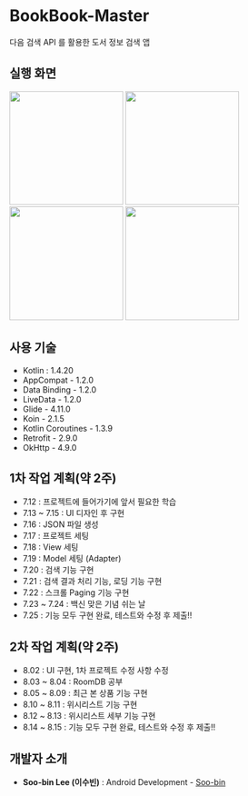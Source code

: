 # BookBook-Master
다음 검색 API 를 활용한 도서 정보 검색 앱

## 실행 화면
<img src="https://ifh.cc/g/LOZgg6.jpg" width="200"> <img src="https://ifh.cc/g/quxyme.jpg" width="200"> <img src="https://ifh.cc/g/gbx4CG.jpg" width="200"> <img src="https://ifh.cc/g/o7CEzN.jpg" width="200">

## 사용 기술
- Kotlin : 1.4.20
- AppCompat - 1.2.0
- Data Binding - 1.2.0
- LiveData - 1.2.0
- Glide - 4.11.0
- Koin - 2.1.5
- Kotlin Coroutines - 1.3.9
- Retrofit - 2.9.0
- OkHttp - 4.9.0

## 1차 작업 계획(약 2주)
- 7.12 : 프로젝트에 들어가기에 앞서 필요한 학습
- 7.13 ~ 7.15 : UI 디자인 후 구현
- 7.16 : JSON 파일 생성
- 7.17 : 프로젝트 세팅
- 7.18 : View 세팅
- 7.19 : Model 세팅 (Adapter)
- 7.20 : 검색 기능 구현
- 7.21 : 검색 결과 처리 기능, 로딩 기능 구현
- 7.22 : 스크롤 Paging 기능 구현
- 7.23 ~ 7.24 : 백신 맞은 기념 쉬는 날
- 7.25 : 기능 모두 구현 완료, 테스트와 수정 후 제출!!

## 2차 작업 계획(약 2주)
- 8.02 : UI 구현, 1차 프로젝트 수정 사항 수정
- 8.03 ~ 8.04 : RoomDB 공부
- 8.05 ~ 8.09 : 최근 본 상품 기능 구현
- 8.10 ~ 8.11 : 위시리스트 기능 구현 
- 8.12 ~ 8.13 : 위시리스트 세부 기능 구현
- 8.14 ~ 8.15 : 기능 모두 구현 완료, 테스트와 수정 후 제출!!

## 개발자 소개
* **Soo-bin Lee (이수빈)** : Android Development - [Soo-bin](https://github.com/ccomangi2)
